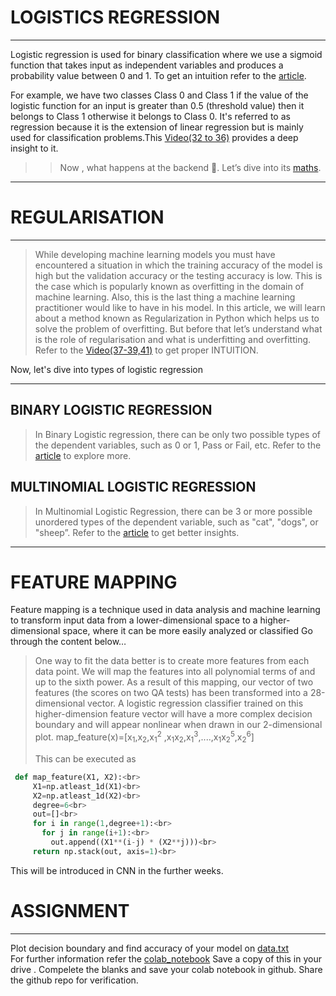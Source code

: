 # LOGISTICS REGRESSION 
***
Logistic regression is used for binary classification where we use a sigmoid function that takes input as independent variables and produces a probability value between 0 and 1.
To get an intuition refer to the [article](https://ml-cheatsheet.readthedocs.io/en/latest/logistic_regression.html).

For example, we have two classes Class 0 and Class 1 if the value of the logistic function for an input is greater than 0.5 (threshold value) then it belongs to Class 1 otherwise it belongs to Class 0. It's referred to as regression because it is the extension of linear regression but is mainly used for classification problems.This [Video(32 to 36)](https://www.youtube.com/watch?v=xuTiAW0OR40&list=PLkDaE6sCZn6FNC6YRfRQc_FbeQrF8BwGI&index=32)
provides a deep insight to it.

>>Now , what happens at the backend 🤔. Let’s dive into its [maths](https://towardsdatascience.com/logistic-regression-detailed-overview-46c4da4303bc).



***
# REGULARISATION
***
>While developing machine learning models you must have encountered a situation in which the training accuracy of the model is high but the validation accuracy or the testing accuracy is low. This is the case which is popularly known as overfitting in the domain of machine learning. Also, this is the last thing a machine learning practitioner would like to have in his model. In this article, we will learn about a method known as Regularization in Python which helps us to solve the problem of overfitting. But before that let’s understand what is the role of regularisation  and what is underfitting and overfitting.
Refer to the [Video(37-39,41)](https://www.youtube.com/watch?v=8upNQi-40Q8&list=PLkDaE6sCZn6FNC6YRfRQc_FbeQrF8BwGI&index=37) to get proper INTUITION.


Now, let's dive into types of logistic regression 
***
## BINARY  LOGISTIC REGRESSION
>In Binary Logistic regression, there can be only two possible types of the dependent variables, such as 0 or 1, Pass or Fail, etc. Refer to the [article](https://onezero.blog/modelling-binary-logistic-regression-using-python-research-oriented-modelling-and-interpretation/) to explore more. 

## MULTINOMIAL LOGISTIC REGRESSION
>In Multinomial Logistic Regression, there can be 3 or more possible unordered types of the dependent variable, such as "cat", "dogs", or "sheep”. Refer to the [article](https://www.pycodemates.com/2022/03/multinomial-logistic-regression-definition-math-and-implementation.html) to get better insights.
***
# FEATURE MAPPING
Feature mapping is a technique used in data analysis and machine learning to transform input data from a lower-dimensional space to a higher-dimensional space, where it can be more easily analyzed or classified
Go through the content below…
>One way to fit the data better is to create more features from each data point. We will map the features into all polynomial terms of
and
up to the sixth power. As a result of this mapping, our vector of two features (the scores on two QA tests) has been transformed into a 28-dimensional vector. A logistic regression classifier trained on this higher-dimension feature vector will have a more complex decision boundary and will appear nonlinear when drawn in our 2-dimensional plot.
map_feature(x)=[x<sub>1</sub>,x<sub>2</sub>,x<sub>1</sub><sup>2</sup> ,x<sub>1</sub>x<sub>2</sub>,x<sub>1</sub><sup>3</sup>,....,x<sub>1</sub>x<sub>2</sub><sup>5</sup>,x<sub>2</sub><sup>6</sup>]
>
>This can be executed as
```python
 def map_feature(X1, X2):<br>
     X1=np.atleast_1d(X1)<br>
     X2=np.atleast_1d(X2)<br>
     degree=6<br>
     out=[]<br>
     for i in range(1,degree+1):<br>
       for j in range(i+1):<br>
         out.append((X1**(i-j) * (X2**j)))<br>
     return np.stack(out, axis=1)<br>
```

This will be introduced in CNN in the further weeks.


# ASSIGNMENT
***
Plot decision boundary and find accuracy of your model on [data.txt](./data.txt)  
For further information refer the [colab_notebook](https://colab.research.google.com/drive/1oRnVWpXmK5JDKIHOOJm5bjwy8d9v6pRb#scrollTo=BqlxZOXoHh4z)
Save a copy of this in your drive . Compelete the blanks and save your colab notebook in github.
Share the github repo for verification.
